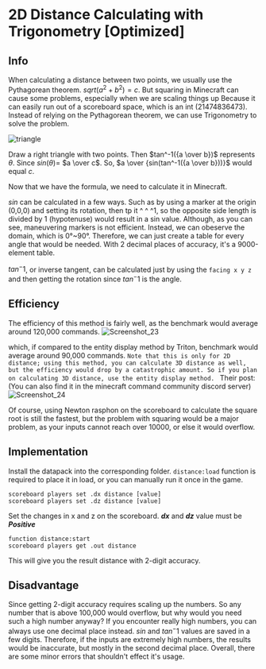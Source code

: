 2D Distance Calculating with Trigonometry [Optimized]
====================
## Info
When calculating a distance between two points, we usually use the Pythagorean theorem. $sqrt(a^2+b^2)=c$.
But squaring in Minecraft can cause some problems, especially when we are scaling things up
Because it can easily run out of a scoreboard space, which is an int (21474836473).
Instead of relying on the Pythagorean theorem, we can use Trigonometry to solve the problem.

![triangle](https://user-images.githubusercontent.com/63050705/223461489-503eaedc-f7fc-437e-86e1-9686210dd232.png)

Draw a right triangle with two points. Then $tan^-1({a \over b})$ represents $θ$. Since $sin(θ)$= $a \over c$.
So, $a \over {sin(tan^-1({a \over b}))}$ would equal $c$.

Now that we have the formula, we need to calculate it in Minecraft.

$sin$ can be calculated in a few ways. Such as by using a marker at the origin (0,0,0) and setting its rotation, then tp it ^ ^ ^1, so the opposite side length is divided by 1 (hypotenuse)
would result in a sin value. Although, as you can see, maneuvering markers is not efficient. Instead, we can obeserve the domain, which is 0°~90°. Therefore, we can just create a table for every angle that would be needed. With 2 decimal places of accuracy, it's a 9000-element table.

$tan^-1$, or inverse tangent, can be calculated just by using the `facing x y z` and then getting the rotation since $tan^-1$ is the angle.

## Efficiency

The efficiency of this method is fairly well, as the benchmark would average around 120,000 commands.
![Screenshot_23](https://github.com/SuperSwordTW/Distance-Trig-Calc/assets/63050705/27f35da3-36ed-4816-b275-dbddde5191aa)

which, if compared to the entity display method by Triton, benchmark would average around 90,000 commands.
`Note that this is only for 2D distance; using this method, you can calculate 3D distance as well, but the efficiency would drop by a catastrophic amount.
So if you plan on calculating 3D distance, use the entity display method. `
Their post:(You can also find it in the minecraft command community discord server)
![Screenshot_24](https://github.com/SuperSwordTW/Distance-Trig-Calc/assets/63050705/ee1e84b1-c459-4d2c-b7ef-6fe85dad4ebb)



Of course, using Newton rasphon on the scoreboard to calculate the square root is still the fastest, but the problem with squaring would be a major problem, as your inputs cannot reach over 10000, or else it would overflow.


## Implementation
Install the datapack into the corresponding folder.
`distance:load` function is required to place it in load, or you can manually run it once in the game.
```
scoreboard players set .dx distance [value]
scoreboard players set .dz distance [value]
```
Set the changes in x and z on the scoreboard.
***dx*** and ***dz*** value must be ***Positive***
```
function distance:start
scoreboard players get .out distance
```
This will give you the result distance with 2-digit accuracy.

## Disadvantage
Since getting 2-digit accuracy requires scaling up the numbers. So any number that is above 100,000 would overflow, but why would you need such a high number anyway?
If you encounter really high numbers, you can always use one decimal place instead.
$sin$ and $tan^-1$ values are saved in a few digits. Therefore, if the inputs are extremely high numbers, the results would be inaccurate, but mostly in the second decimal place.
Overall, there are some minor errors that shouldn't effect it's usage.
